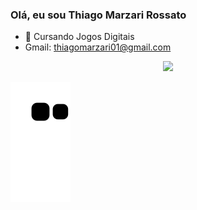 ### Olá, eu sou Thiago Marzari Rossato

- 🌱 Cursando Jogos Digitais
- Gmail: thiagomarzari01@gmail.com

<div align="center">
  <a href="https://github.com/ThiagoMarzari">
  <img height="180em" src="https://github-readme-stats.vercel.app/api?username=ThiagoMarzari&show_icons=true&theme=radical&include_all_commits=true&count_private=true"/>
</div>
  
  ![Snake animation](https://github.com/ThiagoMarzari/ThiagoMarzari/blob/output/github-contribution-grid-snake.svg)
  
  


